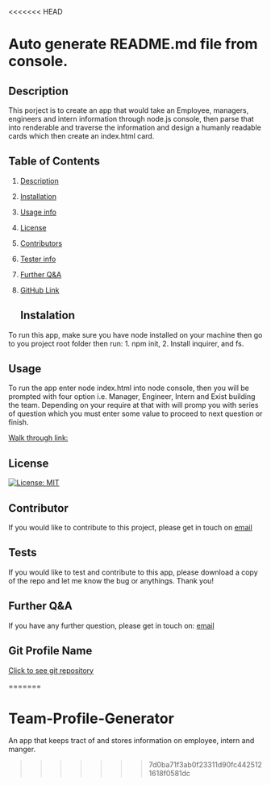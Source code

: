 <<<<<<< HEAD
  
  #    Auto generate README.md file from console.   <a name="title-0"></a>
  ##  Description <a name="description-1"></a>

     

This porject is to create an app that would take an Employee, managers, engineers and intern information through node.js console, then parse that into renderable and traverse the information and design a humanly readable cards which then create an index.html card.  
   

## Table of Contents

   
1. [Description](#description-1)
   
2. [Installation](#instalation-2)
   
3. [Usage info](#usage-3)
   
4. [License](#license-4)
   
5. [Contributors](#contributor-5)
   
6. [Tester info](#tests-6)
   
7. [Further Q&A](#FurtherQA)
   
8. [GitHub Link](#GitProfileName)
   
   ## Instalation <a name="instalation-2"></a>

      

To run this app, make sure you have node installed on your machine then go to you project root folder then run: 1. npm init, 2. Install inquirer, and fs. 

   ##  Usage<a name="usage-3"></a>

      

To run the app enter node index.html into node console, then you will be prompted with four option i.e. Manager, Engineer, Intern and Exist building the team. Depending on your require at that with will promp you with series of question which you must enter some value to proceed to next question or finish. 

      

[Walk through link:](https://www.youtube.com/watch?v=R_KmtZ3Xvx4) 

   ##  License <a name="license-4"></a>

      

[![License: MIT](https://img.shields.io/badge/License-MIT-yellow.svg)](https://opensource.org/licenses/MIT)

   ##  Contributor <a name="contributor-5"></a>

      

If you would like to contribute to this project, please get in touch on [email](mailto:zakaria.khan@zaksweb.co.uk)

   ##  Tests <a name="tests-6"></a>

      

If you would like to test and contribute to this app, please download a copy of the repo and let me know the bug or anythings. Thank you!

   ##  Further Q&A <a name="FurtherQA"></a>

      

If you have any further question, please get in touch on: [email](zakaria.khan@zaksweb.co.uk)

   ##  Git Profile Name <a name="GitProfileName"></a>

      

[Click to see git repository](https://github.com/Zakaria1986)
   
=======
# Team-Profile-Generator
An app that keeps tract of and stores information on employee, intern and manger. 
>>>>>>> 7d0ba71f3ab0f23311d90fc4425121618f0581dc
